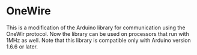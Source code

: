 OneWire
=======

This is a modification of the Arduino library for communication using 
the OneWir protocol. Now the library can be used on processors that
run with 1MHz as well. Note that this library is compatible only with
Arduino version 1.6.6 or later.

